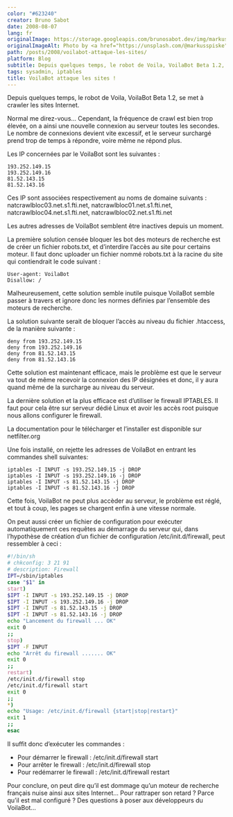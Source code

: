 ```yaml
---
color: "#623240"
creator: Bruno Sabot
date: 2008-08-07
lang: fr
originalImage: https://storage.googleapis.com/brunosabot.dev/img/markus-spiske-NctO2nqkWCY-unsplash.jpeg
originalImageAlt: Photo by <a href="https://unsplash.com/@markusspiske">Markus Spiske</a> on <a href="https://unsplash.com">Unsplash</a>.
path: /posts/2008/voilabot-attaque-les-sites/
platform: Blog
subtitle: Depuis quelques temps, le robot de Voila, VoilaBot Beta 1.2, se met à crawler les sites Internet... Mais un peu trop.
tags: sysadmin, iptables
title: VoilaBot attaque les sites !
---
```


Depuis quelques temps, le robot de Voila, VoilaBot Beta 1.2, se met à crawler les sites Internet.

Normal me direz-vous… Cependant, la fréquence de crawl est bien trop élevée, on a ainsi une nouvelle connexion au serveur toutes les secondes.
Le nombre de connexions devient vite excessif, et le serveur surchargé prend trop de temps à répondre, voire même ne répond plus.

Les IP concernées par le VoilaBot sont les suivantes :

```text
193.252.149.15
193.252.149.16
81.52.143.15
81.52.143.16
```

Ces IP sont associées respectivement au noms de domaine suivants : natcrawlbloc03.net.s1.fti.net, natcrawlbloc01.net.s1.fti.net, natcrawlbloc04.net.s1.fti.net, natcrawlbloc02.net.s1.fti.net

Les autres adresses de VoilaBot semblent être inactives depuis un moment.

La première solution censée bloquer les bot des moteurs de recherche est de créer un fichier robots.txt, et d’interdire l’accès au site pour certains moteur. Il faut donc uploader un fichier nommé robots.txt à la racine du site qui contiendrait le code suivant :

```text
User-agent: VoilaBot
Disallow: /
```

Malheureusement, cette solution semble inutile puisque VoilaBot semble passer à travers et ignore donc les normes définies par l’ensemble des moteurs de recherche.

La solution suivante serait de bloquer l’accès au niveau du fichier .htaccess, de la manière suivante :

```text
deny from 193.252.149.15
deny from 193.252.149.16
deny from 81.52.143.15
deny from 81.52.143.16
```

Cette solution est maintenant efficace, mais le problème est que le serveur va tout de même recevoir la connexion des IP désignées et donc, il y aura quand même de la surcharge au niveau du serveur.

La dernière solution et la plus efficace est d’utiliser le firewall IPTABLES. Il faut pour cela être sur serveur dédié Linux et avoir les accès root puisque nous allons configurer le firewall.

La documentation pour le télécharger et l’installer est disponible sur netfilter.org

Une fois installé, on rejette les adresses de VoilaBot en entrant les commandes shell suivantes:

```text
iptables -I INPUT -s 193.252.149.15 -j DROP
iptables -I INPUT -s 193.252.149.16 -j DROP
iptables -I INPUT -s 81.52.143.15 -j DROP
iptables -I INPUT -s 81.52.143.16 -j DROP
```

Cette fois, VoilaBot ne peut plus accèder au serveur, le problème est réglé, et tout à coup, les pages se chargent enfin à une vitesse normale.

On peut aussi créer un fichier de configuration pour exécuter automatiquement ces requêtes au démarrage du serveur qui, dans l’hypothèse de création d’un fichier de configuration /etc/init.d/firewall, peut ressembler à ceci :

```bash
#!/bin/sh
# chkconfig: 3 21 91
# description: Firewall
IPT=/sbin/iptables
case "$1" in
start)
$IPT -I INPUT -s 193.252.149.15 -j DROP
$IPT -I INPUT -s 193.252.149.16 -j DROP
$IPT -I INPUT -s 81.52.143.15 -j DROP
$IPT -I INPUT -s 81.52.143.16 -j DROP
echo "Lancement du firewall ... OK"
exit 0
;;
stop)
$IPT -F INPUT
echo "Arrêt du firewall ....... OK"
exit 0
;;
restart)
/etc/init.d/firewall stop
/etc/init.d/firewall start
exit 0
;;
*)
echo "Usage: /etc/init.d/firewall {start|stop|restart}"
exit 1
;;
esac
```

Il suffit donc d’exécuter les commandes :

- Pour démarrer le firewall : /etc/init.d/firewall start
- Pour arrêter le firewall : /etc/init.d/firewall stop
- Pour redémarrer le firewall : /etc/init.d/firewall restart

Pour conclure, on peut dire qu’il est dommage qu’un moteur de recherche français nuise ainsi aux sites Internet… Pour rattraper son retard ? Parce qu’il est mal configuré ? Des questions à poser aux développeurs du VoilaBot…
